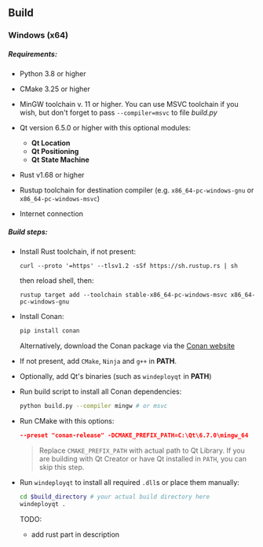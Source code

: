 ## Build

### Windows (x64)

##### Requirements:

- Python 3.8 or higher

- CMake 3.25 or higher

- MinGW toolchain v. 11 or higher. You can use MSVC toolchain if you wish, but don't forget to pass `--compiler=msvc` to file *build.py*

- Qt version 6.5.0 or higher with this optional modules:

  - **Qt Location**
  - **Qt Positioning**
  - **Qt State Machine**
- Rust v1.68 or higher
- Rustup toolchain for destination compiler (e.g. `x86_64-pc-windows-gnu` or `x86_64-pc-windows-msvc`)
- Internet connection

  

##### Build steps:

- Install Rust toolchain, if not present:
  ```shell
  curl --proto '=https' --tlsv1.2 -sSf https://sh.rustup.rs | sh
  ``` 
  then reload shell, then: 
  ```shell
  rustup target add --toolchain stable-x86_64-pc-windows-msvc x86_64-pc-windows-gnu
  ```
- Install Conan:
  ```sh
  pip install conan
  ```

  Alternatively, download the Conan package via the [Conan website](https://conan.io/downloads)

- If not present, add `CMake`, `Ninja` and `g++` in **PATH**.
- Optionally, add Qt's binaries (such as `windeployqt` in **PATH**)

- Run build script to install all Conan dependencies:

  ```sh
  python build.py --compiler mingw # or msvc
  ```

- Run CMake with this options:

  ```cmake
  --preset "conan-release" -DCMAKE_PREFIX_PATH=C:\Qt\6.7.0\mingw_64 
  ```

  > Replace `CMAKE_PREFIX_PATH` with actual path to Qt Library. If you are building with Qt Creator or have Qt installed in `PATH`, you can skip this step.

- Run `windeployqt` to install all required `.dll`s or place them manually:

  ```sh
  cd $build_directory # your actual build directory here
  windeployqt .
  ```

  TODO:
  - add rust part in description